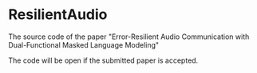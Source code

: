 # ResilientAudio

The source code of the paper "Error-Resilient Audio Communication with Dual-Functional Masked Language Modeling"

The code will be open if the submitted paper is accepted.
